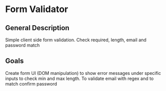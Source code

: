 # Form Validator 


## General Description
Simple client side form validation. Check required, length, email and password match


## Goals
Create form UI (DOM manipulation) to show error messages under specific inputs to check min and max length. To validate email with regex and to match confirm password
